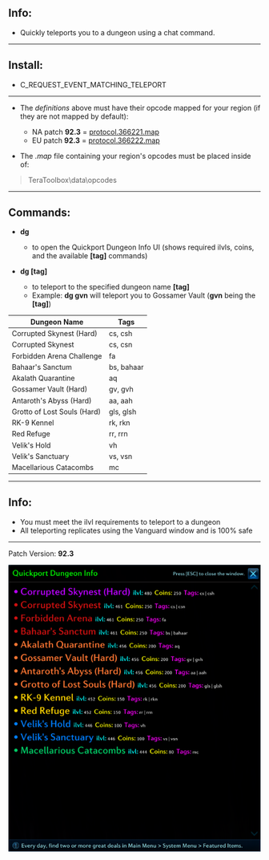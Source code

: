 ## Info:

- Quickly teleports you to a dungeon using a chat command.

---

## Install:

- C_REQUEST_EVENT_MATCHING_TELEPORT

---
- The *definitions* above must have their opcode mapped for your region (if they are not mapped by default):
  - NA patch **92.3** = [protocol.366221.map](https://github.com/tera-proxy/tera-data/blob/master/map/protocol.366221.map)
  - EU patch **92.3** = [protocol.366222.map](https://github.com/tera-proxy/tera-data/blob/master/map/protocol.366222.map)

- The *.map* file containing your region's opcodes must be placed inside of:
> TeraToolbox\data\opcodes

---

## Commands:

- **dg**
  - to open the Quickport Dungeon Info UI (shows required ilvls, coins, and the available **[tag]** commands)

- **dg [tag]**
  - to teleport to the specified dungeon name  **[tag]**
  - Example: **dg gvn** will teleport you to Gossamer Vault (**gvn** being the **[tag]**)

|        Dungeon Name         |    Tags    |
| ----------------------------|------------|
| Corrupted Skynest (Hard)    | cs, csh    |
| Corrupted Skynest           | cs, csn    |
| Forbidden Arena Challenge   | fa         |
| Bahaar's Sanctum            | bs, bahaar |
| Akalath Quarantine          | aq         |
| Gossamer Vault  (Hard)      | gv, gvh    |
| Antaroth's Abyss (Hard)     | aa, aah    |
| Grotto of Lost Souls (Hard) | gls, glsh  |
| RK-9 Kennel                 | rk, rkn    |
| Red Refuge                  | rr, rrn    |
| Velik's Hold                | vh         |
| Velik's Sanctuary           | vs, vsn    |
| Macellarious Catacombs      | mc         |

---

## Info:

- You must meet the ilvl requirements to teleport to a dungeon
- All teleporting replicates using the Vanguard window and is 100% safe

---

Patch Version: **92.3**

![UI](/ui.png)